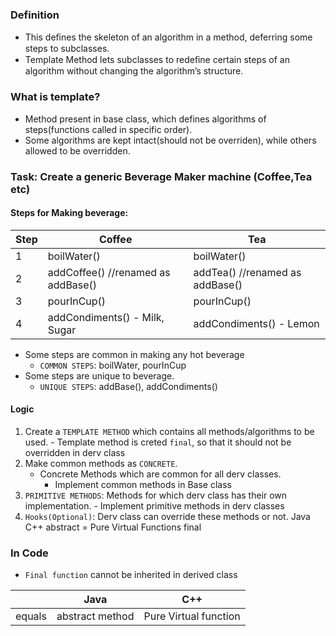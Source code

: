 ### Definition
  - This deﬁnes the skeleton of an algorithm in a method, deferring some steps to subclasses. 
  - Template Method lets subclasses to redeﬁne certain steps of an algorithm without changing the algorithm’s structure.

### What is template?
  - Method present in base class, which defines algorithms of steps(functions called in specific order).
  - Some algorithms are kept intact(should not be overriden), while others allowed to be overridden.
  
### Task: Create a generic Beverage Maker machine (Coffee,Tea etc)
#### Steps for Making beverage:

| Step | Coffee | Tea |
| --- | --- | --- |
|	1 | boilWater() |	boilWater() |
|	2 | addCoffee()	//renamed as addBase() |	addTea() //renamed as addBase() |
|	3 | pourInCup()	|	pourInCup() |
|	4 | addCondiments()	- Milk, Sugar| addCondiments() - Lemon |

- Some steps are common in making any hot beverage
  - `COMMON STEPS`: boilWater, pourInCup
- Some steps are unique to beverage.  
  - `UNIQUE STEPS`: addBase(), addCondiments()

#### Logic
  1. Create a `TEMPLATE METHOD` which contains all methods/algorithms to be used.
		 - Template method is creted `final`, so that it should not be overridden in derv class
  2. Make common methods as `CONCRETE`.
     - Concrete Methods which are common for all derv classes.
		 - Implement common methods in Base class
  3. `PRIMITIVE METHODS`: Methods for which derv class has their own implementation.
		 - Implement primitive methods in derv classes
  4. `Hooks(Optional)`: Derv class can override these methods or not.
  Java		C++
  abstract = Pure Virtual Functions
  final	

### In Code
- `Final function` cannot be inherited in derived class

|  | Java | C++ |
| --- | --- | --- |
| equals | abstract method | Pure Virtual function |
  
  
